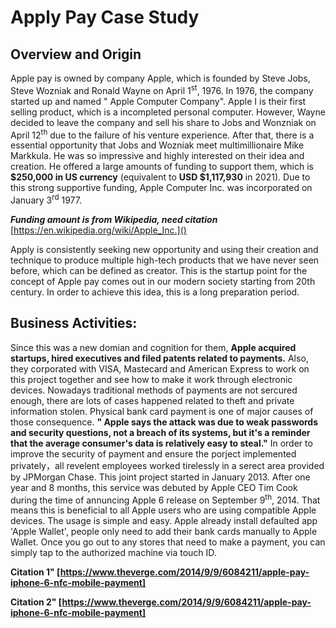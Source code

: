 # Apply Pay Case Study

## Overview and Origin
Apple pay is owned by company Apple, which is founded by Steve Jobs, Steve Wozniak and Ronald Wayne on April 1<sup>st</sup>, 1976. In 1976, the company started up and named " Apple Computer Company". Apple I is their first selling product, which is a incompleted personal computer. However, Wayne decided to leave the company and sell his share to Jobs and Wonzniak on April 12<sup>th</sup> due to the failure of his venture experience. After that, there is a essential opportunity that Jobs and Wozniak meet multimillionaire Mike Markkula. He was so impressive and highly interested on their idea and creation. He offered a large amounts of funding to support them, which is **$250,000 in US currency** (equivalent to **USD $1,117,930** in 2021). Due to this strong supportive funding, Apple Computer Inc. was incorporated on January 3<sup>rd</sup> 1977. 

***Funding amount is from Wikipedia, need citation***
[https://en.wikipedia.org/wiki/Apple_Inc.]()

Apply is consistently seeking new opportunity and using their creation and technique to produce multiple high-tech products that we have never seen before, which can be defined as creator. This is the startup point for the concept of Apple pay comes out in our modern society starting from 20th century. In order to achieve this idea, this is a long preparation period.

## Business Activities:
Since this was a new domian and cognition for them, **Apple acquired startups, hired executives and filed patents related to payments.** Also, they corporated with VISA, Mastecard and American Express to work on this project together and see how to make it work through electronic devices. Nowadays traditional methods of payments are not sercured enough, there are lots of cases happened related to theft and private information stolen. Physical bank card payment is one of major causes of those consequence. **" Apple says the attack was due to weak passwords and security questions, not a breach of its systems, but it's a reminder that the average consumer's data is relatively easy to steal."** In order to improve the security of payment and ensure the porject implemented privately，all revelent employees worked tirelessly in a serect area provided by JPMorgan Chase. This joint project started in January 2013. After one year and 8 months, this service was debuted by Apple CEO Tim Cook during the time of annuncing Apple 6 release on September 9<sup>th</sup>, 2014. That means this is beneficial to all Apple users who are using compatible Apple devices. The usage is simple and easy. Apple already install defaulted app 'Apple Wallet', people only need to add their bank cards manually to Apple Wallet. Once you go out to any stores that need to make a payment, you can simply tap to the authorized machine via touch ID.

**Citation 1" [https://www.theverge.com/2014/9/9/6084211/apple-pay-iphone-6-nfc-mobile-payment]**

**Citation 2" [https://www.theverge.com/2014/9/9/6084211/apple-pay-iphone-6-nfc-mobile-payment]**
